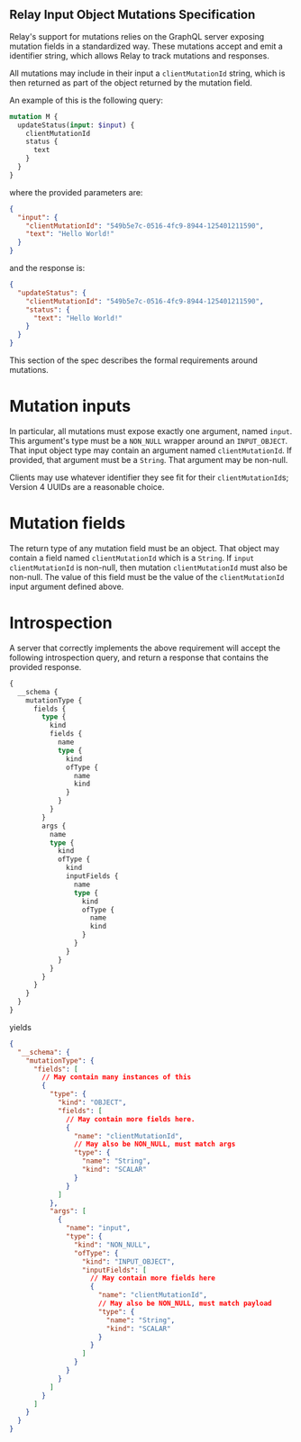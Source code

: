 Relay Input Object Mutations Specification
------------------------------------------

Relay's support for mutations relies on the GraphQL server exposing
mutation fields in a standardized way. These mutations accept and emit a
identifier string, which allows Relay to track mutations and responses.

All mutations may include in their input a `clientMutationId` string, which is
then returned as part of the object returned by the mutation field.

An example of this is the following query:

```graphql
mutation M {
  updateStatus(input: $input) {
    clientMutationId
    status {
      text
    }
  }
}
```

where the provided parameters are:

```json
{
  "input": {
    "clientMutationId": "549b5e7c-0516-4fc9-8944-125401211590",
    "text": "Hello World!"
  }
}
```

and the response is:

```json
{
  "updateStatus": {
    "clientMutationId": "549b5e7c-0516-4fc9-8944-125401211590",
    "status": {
      "text": "Hello World!"
    }
  }
}
```

This section of the spec describes the formal requirements around mutations.

# Mutation inputs

In particular, all mutations must expose exactly one argument, named `input`.
This argument's type must be a `NON_NULL` wrapper around an `INPUT_OBJECT`. That
input object type may contain an argument named `clientMutationId`. If provided,
that argument must be a `String`. That argument may be non-null.

Clients may use whatever identifier they see fit for their `clientMutationId`s;
Version 4 UUIDs are a reasonable choice.

# Mutation fields

The return type of any mutation field must be an object. That object may
contain a field named `clientMutationId` which is a `String`. If `input`
`clientMutationId` is non-null, then mutation `clientMutationId` must also be
non-null. The value of this field must be the value of the `clientMutationId`
input argument defined above.

# Introspection

A server that correctly implements the above requirement will accept the
following introspection query, and return a response that contains the
provided response.

```graphql
{
  __schema {
    mutationType {
      fields {
        type {
          kind
          fields {
            name
            type {
              kind
              ofType {
                name
                kind
              }
            }
          }
        }
        args {
          name
          type {
            kind
            ofType {
              kind
              inputFields {
                name
                type {
                  kind
                  ofType {
                    name
                    kind
                  }
                }
              }
            }
          }
        }
      }
    }
  }
}
```

yields

```json
{
  "__schema": {
    "mutationType": {
      "fields": [
        // May contain many instances of this
        {
          "type": {
            "kind": "OBJECT",
            "fields": [
              // May contain more fields here.
              {
                "name": "clientMutationId",
                // May also be NON_NULL, must match args
                "type": {
                  "name": "String",
                  "kind": "SCALAR"
                }
              }
            ]
          },
          "args": [
            {
              "name": "input",
              "type": {
                "kind": "NON_NULL",
                "ofType": {
                  "kind": "INPUT_OBJECT",
                  "inputFields": [
                    // May contain more fields here
                    {
                      "name": "clientMutationId",
                      // May also be NON_NULL, must match payload
                      "type": {
                        "name": "String",
                        "kind": "SCALAR"
                      }
                    }
                  ]
                }
              }
            }
          ]
        }
      ]
    }
  }
}
```
